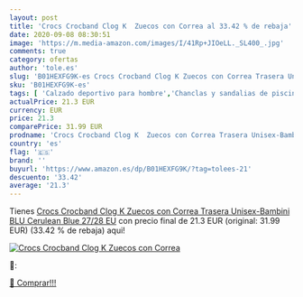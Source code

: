 ```yaml
---
layout: post
title: 'Crocs Crocband Clog K  Zuecos con Correa al 33.42 % de rebaja'
date: 2020-09-08 08:30:51
image: 'https://m.media-amazon.com/images/I/41Rp+JIOeLL._SL400_.jpg'
comments: true
category: ofertas
author: 'tole.es'
slug: 'B01HEXFG9K-es Crocs Crocband Clog K Zuecos con Correa Trasera Unisex-...'
sku: 'B01HEXFG9K-es'
tags: [ 'Calzado deportivo para hombre','Chanclas y sandalias de piscina para hombre','Sandalias de vestir para hombre','Zapatillas y calzado deportivo para hombre','Zapatos','Zapatos para hombre','Zapatos y complementos','zuecos', ]
actualPrice: 21.3 EUR
currency: EUR
price: 21.3
comparePrice: 31.99 EUR
prodname: 'Crocs Crocband Clog K  Zuecos con Correa Trasera Unisex-Bambini  BLU  Cerulean Blue   27/28 EU'
country: 'es'
flag: '🇪🇸'
brand: ''
buyurl: 'https://www.amazon.es/dp/B01HEXFG9K/?tag=tolees-21'
descuento: '33.42'
average: '21.3'
---
```


Tienes [Crocs Crocband Clog K  Zuecos con Correa Trasera Unisex-Bambini  BLU  Cerulean Blue   27/28 EU](https://www.amazon.es/dp/B01HEXFG9K/?tag=tolees-21) con precio final de  21.3 EUR (original: 31.99 EUR) (33.42 %  de rebaja) aqui!

[![Crocs Crocband Clog K  Zuecos con Correa](https://m.media-amazon.com/images/I/41Rp+JIOeLL._SL400_.jpg)](https://www.amazon.es/dp/B01HEXFG9K/?tag=tolees-21)

🔎:


[🛒 Comprar!!!](https://www.amazon.es/dp/B01HEXFG9K/?tag=tolees-21)
